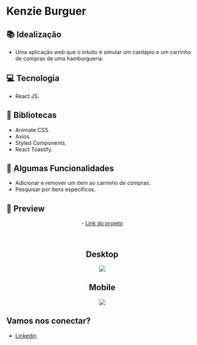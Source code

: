 # Kenzie Burguer

## 📚 Idealização 
- Uma aplicação web que o intuito é simular um cardápio e um carrinho de compras de uma hamburgueria.

## 💻 Tecnologia
- React JS.

## 🔮 Bibliotecas
- Animate CSS.
- Axios.
- Styled Components.
- React Toastify.
 
## 🔆 Algumas Funcionalidades
- Adicionar e remover um item ao carrinho de compras.
- Pesquisar por itens específicos.

## 📱 Preview 
<p align="center"> - <a href="https://react-entrega-s1-hamburgueria-da-kenzie-gabriel-malafaia.vercel.app/">Link do projeto</a> </p>
<br>

<h2 align="center"> Desktop </h2>

<p align="center">
    <img src="https://i.imgur.com/DGCGGfU.png">
</p>

<h2 align="center"> Mobile </h2>

<p align="center">
  <img src="https://i.imgur.com/WRzJBzY.png">
</p>

## Vamos nos conectar?
- [Linkedin](https://www.linkedin.com/in/gabrielmalafaia/)
